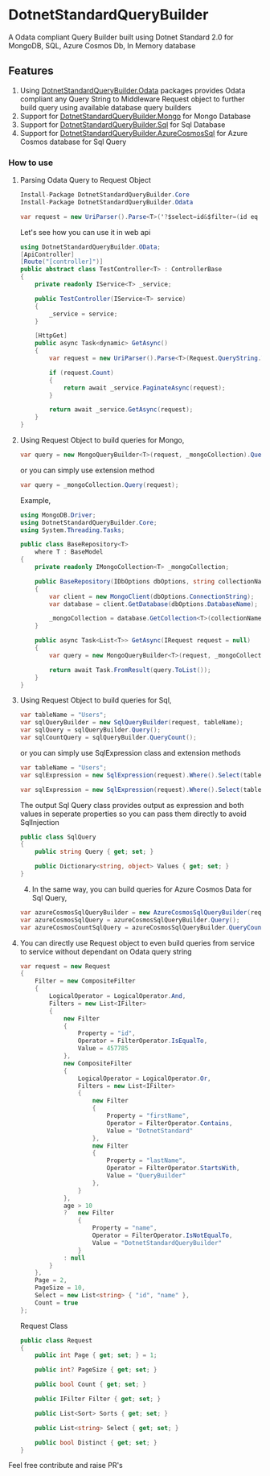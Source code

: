 # DotnetStandardQueryBuilder

A Odata compliant Query Builder built using Dotnet Standard 2.0 for MongoDB, SQL, Azure Cosmos Db, In Memory database

## Features

1. Using [DotnetStandardQueryBuilder.Odata](https://www.nuget.org/packages/DotnetStandardQueryBuilder.Odata/) packages provides Odata compliant any Query String to Middleware Request object to further build query using available database query builders
3. Support for [DotnetStandardQueryBuilder.Mongo](https://www.nuget.org/packages/DotnetStandardQueryBuilder.Mongo/) for Mongo Database
3. Support for [DotnetStandardQueryBuilder.Sql](https://www.nuget.org/packages/DotnetStandardQueryBuilder.Sql/) for Sql Database
3. Support for [DotnetStandardQueryBuilder.AzureCosmosSql](https://www.nuget.org/packages/DotnetStandardQueryBuilder.AzureCosmosSql/) for Azure Cosmos database for Sql Query

### How to use

1. Parsing Odata Query to Request Object

    ```csharp
    Install-Package DotnetStandardQueryBuilder.Core
    Install-Package DotnetStandardQueryBuilder.Odata
    ```
    ```csharp
    var request = new UriParser().Parse<T>('?$select=id&$filter=(id eq 545648 and name='DotnetStandardQueryBuilder')&top=10');
    ```

    Let's see how you can use it in web api

    ```csharp
    using DotnetStandardQueryBuilder.OData;
    [ApiController]
    [Route("[controller]")]
    public abstract class TestController<T> : ControllerBase
    {
        private readonly IService<T> _service;

        public TestController(IService<T> service)
        {
            _service = service;
        }

        [HttpGet]
        public async Task<dynamic> GetAsync()
        {
            var request = new UriParser().Parse<T>(Request.QueryString.ToString());

            if (request.Count)
            {
                return await _service.PaginateAsync(request);
            }

            return await _service.GetAsync(request);
        }
    }
    ```

2. Using Request Object to build queries for Mongo,

    ```csharp
    var query = new MongoQueryBuilder<T>(request, _mongoCollection).Query();
    ```

    or you can simply use extension method

    ```csharp
    var query = _mongoCollection.Query(request);
    ```

    Example,

    ```csharp
    using MongoDB.Driver;
    using DotnetStandardQueryBuilder.Core;
    using System.Threading.Tasks;

    public class BaseRepository<T>
        where T : BaseModel
    {
        private readonly IMongoCollection<T> _mongoCollection;

        public BaseRepository(IDbOptions dbOptions, string collectionName)
        {
            var client = new MongoClient(dbOptions.ConnectionString);
            var database = client.GetDatabase(dbOptions.DatabaseName);

            _mongoCollection = database.GetCollection<T>(collectionName);
        }

        public async Task<List<T>> GetAsync(IRequest request = null)
        {
            var query = new MongoQueryBuilder<T>(request, _mongoCollection).Query();

            return await Task.FromResult(query.ToList());
        }
    }
    ```

3. Using Request Object to build queries for Sql,

    ```csharp
    var tableName = "Users";
    var sqlQueryBuilder = new SqlQueryBuilder(request, tableName);
    var sqlQuery = sqlQueryBuilder.Query();
    var sqlCountQuery = sqlQueryBuilder.QueryCount();
    ```

    or you can simply use SqlExpression class and extension methods

    ```csharp
    var tableName = "Users";
    var sqlExpression = new SqlExpression(request).Where().Select(tableName).OrderBy().Paginate();

    var sqlExpression = new SqlExpression(request).Where().Select(tableName).OrderBy();
    ```

    The output Sql Query class provides output as expression and both values in seperate properties so you can pass them directly to avoid SqlInjection
    ```csharp 
    public class SqlQuery
    {
        public string Query { get; set; }

        public Dictionary<string, object> Values { get; set; }
    }
    ```

    4. In the same way, you can build queries for Azure Cosmos Data for Sql Query,

    ```csharp
    var azureCosmosSqlQueryBuilder = new AzureCosmosSqlQueryBuilder(request);
    var azureCosmosSqlQuery = azureCosmosSqlQueryBuilder.Query();
    var azureCosmosCountSqlQuery = azureCosmosSqlQueryBuilder.QueryCount();
    ```

4. You can directly use Request object to even build queries from service to service without dependant on Odata query string

    ```csharp
    var request = new Request
    {
        Filter = new CompositeFilter
        {
            LogicalOperator = LogicalOperator.And,
            Filters = new List<IFilter>
            {
                new Filter
                {
                    Property = "id",
                    Operator = FilterOperator.IsEqualTo,
                    Value = 457785
                },
                new CompositeFilter
                {
                    LogicalOperator = LogicalOperator.Or,
                    Filters = new List<IFilter>
                    {
                        new Filter
                        {
                            Property = "firstName",
                            Operator = FilterOperator.Contains,
                            Value = "DotnetStandard"
                        },
                        new Filter
                        {
                            Property = "lastName",
                            Operator = FilterOperator.StartsWith,
                            Value = "QueryBuilder"
                        },
                    }
                },
                age > 10 
                ?   new Filter
                    {
                        Property = "name",
                        Operator = FilterOperator.IsNotEqualTo,
                        Value = "DotnetStandardQueryBuilder"
                    } 
                : null
            }
        },
        Page = 2,
        PageSize = 10,
        Select = new List<string> { "id", "name" },
        Count = true
    };
    ```

    Request Class

    ```csharp
    public class Request
    {
        public int Page { get; set; } = 1;

        public int? PageSize { get; set; }

        public bool Count { get; set; }

        public IFilter Filter { get; set; }

        public List<Sort> Sorts { get; set; }

        public List<string> Select { get; set; }

        public bool Distinct { get; set; }
    }
    ```

Feel free contribute and raise PR's
